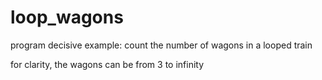 loop_wagons
===========

program decisive example:
count the number of wagons in a looped train   

for clarity, the wagons can be from 3 to infinity
